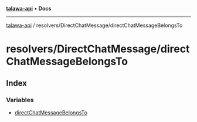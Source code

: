 [**talawa-api**](../../../README.md) • **Docs**

***

[talawa-api](../../../modules.md) / resolvers/DirectChatMessage/directChatMessageBelongsTo

# resolvers/DirectChatMessage/directChatMessageBelongsTo

## Index

### Variables

- [directChatMessageBelongsTo](variables/directChatMessageBelongsTo.md)
